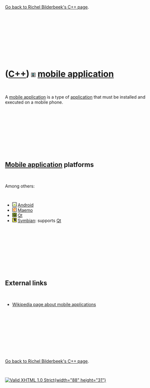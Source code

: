 

[Go back to Richel Bilderbeek's C++ page](Cpp.htm).

 

 

 

 

 

([C++](Cpp.htm)) ![Mobile](PicMobile.png) [mobile application](CppMobileApplication.htm)
========================================================================================

 

A [mobile application](CppMobileApplication.htm) is a type of
[application](CppApplication.htm) that must be installed and executed on
a mobile phone.

 

 

 

 

 

[Mobile application](CppMobileApplication.htm) platforms
--------------------------------------------------------

 

Among others:

 

-   ![Android](PicAndroid.png) [Android](CppAndroid.htm)
-   ![Maemo](PicMaemo.png) [Maemo](CppMaemo.htm)
-   ![Qt](PicQt.png) [Qt](CppQt.htm)
-   ![Symbian](PicSymbian.png) [Symbian](CppSymbian.htm): supports
    [Qt](CppQt.htm)

 

 

 

 

 

External links
--------------

 

-   [Wikipedia page about mobile
    applications](http://en.wikipedia.org/wiki/Mobile_application)

 

 

 

 

 

[Go back to Richel Bilderbeek's C++ page](Cpp.htm).



 

[![Valid XHTML 1.0 Strict](valid-xhtml10.png){width="88"
height="31"}](http://validator.w3.org/check?uri=referer)
